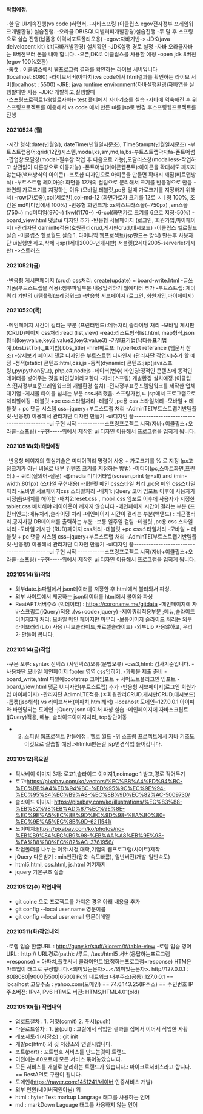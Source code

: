 #### 작업예정.
-한 달 UI계속진행(vs code )하면서,
-자바스프링 (이클립스 egov전자정부 프레임워크개발환경) 실습진행.
-오라클 DB(SQL디벨러퍼개발환경)실습진행
-두 달 후 스프링으로 실습 진행(납품용 이력서포트폴리오용)
-egov:자바기반-> JDK(java delvelopent kit) kit(자바개발환경) 설치확인
-JDK실행 경로 설정
-자바 오라클자바는 8버전부터 돈을 내야 합니다.
-오픈jDK로 이클립스를 사용할 예정
-open jdk 8버전 (egov 100%호환)   
-톰캣 : 이클립스에서 웹프로그램 결과를 확인하는 라이브 서버입니다(localhost:8080)
-라이브서버(아파치):vs code에서 html결과를 확인하는 라이브 서버(localhost : 5500) 
-JRE: java runtime environment(자바실행환경)자바앱을 실행할때만 사용
-JDK: 개발하고,실행할때  
-스프링프로젝트1개(헬로자바)- test 폴더에서 자바기초를 실습
-자바에 익숙해진 후 위 스프링프로젝트를 이용해서 
vs code 에서 만든 ui를 jsp로 변경 후스프링웹프로젝트를 진행

#### 20210524 (월)
-시간 형식:date(년월일), dateTime(년월일시문초), TimeStampt(년월일시문초)
-부트스트랩용어:grid(12칸)시스템,modal,xs,sm,md,la,bs-부트스트랩약자fa-폰트어썸
-팝업창:모달창(modal-필수창:작업 후 다음으로 가능),모달리스창(modalless-작업하고 상관없이 다른창으로 이동가능)
-폰트어썸(아이콘웹폰트):아이콘을 확대해도 깨지지 않는다(백터방식의 아이콘)
-포토샵 디자인으로 아이콘을 만들면 확대시 깨짐(비트맵방식)
-부트스트랩 레이아웃: 화면을 12개의 컬럼으로 분리해서 크기를 반응형으로 만듬
-화면의 가로크기를 지정하는 이유 (모바일,테블릿,pc용 일때 가로크기를 지정하기 위해서)
-row(가로줄),col(세로칸),col-md-12 (화면가로가 크기를 12로 ㅈㅣ정 100%, 조건은 md미디엄에서 100%)
-반응형 화면크기: xs엑스트라스몰(~750px) ,sm스몰(750~) md미디엄(970~) fkwl(1170~)
-6-col(화면가로 크기를 6으로 지정-50%)
-board_view.html 댓글ui 디자인 추가
-반응형 서브페이지 (로그인, 회원가입,마이페이지)
-관리자단 daminlte적용(호원관리crud,게시판crud,대시보드)
-이클립스 헬로월드 실습
-이클립스 헬로월드 실습 1. 다이나믹 웹프로젝트(jsp만드는 방식) 만든후 사용자단 ui실행만 하고,삭제
-jsp(1세대2000-년게시판) 서블렛(2세대2005-serverlet게시판) ->스트러츠

#### 20210521(금)
-반응형 게시판페이지 (crud) css처리: create(update) = board-write.html
-글쓰기폼(부트스트랩을 적용):첨부파일부분 내용입력하기 웹에디터 추가
-부트스트랩: 제이쿼리 기반의 ui템플릿(프레임워크)
-반응형 서브페이지 (로그인, 회원가입,마이페이지)



#### 20210520(목)
-메인페이지 시간이 걸리는 부분 (프린터엔드):메뉴처리,슬라이딩 처리
-모바일 게시판 (CRUD)페이지 css처리:read (list,view)
-read:리스트형식list.html, map형식,json형식(key:value,key2:value2,key3:value3)
-카멜표기법(낙타등표기법 예,bbsListTbl)._표기법(.bbs_title)
-href헤르프: hypertext referance (웹문서 참조)
-상세보기 페이지 댓글 디자인은 부트스트랩 디자인시 (관리자단 작업시)추가 할 예정
-정적(static) 콘텐츠:html,css,js
-동적(dynamic)  콘텐츠:jsp(java스프링),py(python장고), php,c#,nodejs
-데이터(변수) 바인딩:정적인 콘텐츠에 동적인 데이터를 넣어주는 것을 바인딩이라고한다
-자바(스프링) 개발환경 설치예정.(이클립스:전자정부표준프레임워크의 개발환경 설치)
-전자정부표준프렘임워크를 제작한 업체 대기업
-게시물 타이틀 넘치는 부분 css처리했음. 스프링가선,ㄴ jsp에서 프로그램으로 처리할예정
-테블릿 +pc css스타일처리
-테블릿 ,pc용 css 스타일처리
-모바일 + 테블릿 + pc 댓글 시스템 css+jquery+부트스트랩 처리
-AdminTE(부트스트랩기반템플릿-반응형) 이용해서 관리자단 디자인 만들기
-ui디자인 끝-----------------------------------------
-ui 구현 시작 -----------스프링프로젝트 시작(자바+이클립스+오라클+스프링)
-구현-----위에서 제작한 ui 디자인 이용해서 프로그램을 입히게 됩니다.

#### 20210518(화)작업예정
-반응형 페이지의 핵심기술은 미디어쿼리 명령어 사용 + 가로크기를 % 로 지정 (px고정크기가
아닌 비율로 내부 컨텐츠 크기를 지정하는 방법)
-미디어(pc,스마트화면,프린터.) + 쿼리(질의어-질문)
-@media 미디어타입(screen,print 들=all) and (min-width:801px) (스타일 구현내용)
-테블릿 메인 css스타일 처리 ,pc용 메인 css스타일 처리
-모바일 서브페이지css 스타일처리
-배치1: jQuery 코어 임포트 이후에 사용자가 지정한js배치를 해야함
-배치2:reset.css , mobil.css 임포트 이후에 사용자가 지정한 tablet.css 배치해야 레이아웃이 깨지지 않습니다
-메인페이지 시간이 걸리는 부분 (프린터엔드):메뉴처리,슬라이딩 처리
-메인페이지 시간이 걸리는 부분(백앤드) : 최근갤러리,공지사항 DB데이터를 촐력하는 부분
-보통 일주일 걸림
-테블릿 ,pc용 css 스타일처리
-모바일 게시판 (RUD)페이지 css처리
-테블릿 +pc css스타일처리
-모바일 + 테블릿 + pc 댓글 시스템 css+jquery+부트스트랩 처리
-AdminTE(부트스트랩기반템플릿-반응형) 이용해서 관리자단 디자인 만들기
-ui디자인 끝-----------------------------------------
-ui 구현 시작 -----------스프링프로젝트 시작(자바+이클립스+오라클+스프링)
-구현-----위에서 제작한 ui 디자인 이용해서 프로그램을 입히게 됩니다.


#### 20210514(월)작업
- 외부date.js파일에서 json데이터를 저장한 후 html에서 불러와서 파싱.
- 외부 사이트에서 제공하는 json데이터를 html에서 불어와 파싱
- ReatAPT서버주소 (빅데이터) : https://coroname.me/gitdata
-메인페이지에 자바스크립트(jQuery)적용 .(vs+code+jquery)
-제이쿼리적용부분 ;메뉴,슬라이드이미지3개 처리: 모바일 메인 페이지만 마무리
-보통이미지 슬라이드 처리는 외부 라이브러리(Lib) 사용 (니보슬라이드,캐로셀슬라이드)
-외부Lib 사용않하고, 우리가 만들어 봅니다.

#### 20210514(금)작업
-구문 오류: syntex 신텍스 (사인텍스)오류(문법오류)
-css3,html: 검사기준입니다.
-사용차단 모바일 메인페이지 footer 영역 css입히기.
-과제물 제출 준비
-board_write,html 파일에bootstrsp 코어임포트 + 서머노트플러그인 임포트
-board_view,html 댓글 UI디자인(부트스트랩) 추가
-반응형 서브페이지(로그인 회원가입 마이페이지)
-관리자단 AdimnLTE적용.(ㅊ회원관리CRUD,게시판CRUD,대시보드)
-톰캣(jsp해석) vs 라이브서버(아파치,html해석)
-locahost 도메인=127.0.0.1 아이피와 바인딩되는 도메인
-jQuery json 데이처 파싱 실습
-메인페이지에 자바스크립트(jQuery)적용, 메뉴, 슬라이드이미지처리, top상단이동
- 2. 스피링 웹프로젝트 만들예정 . 헬로 월드
-위 스프링 프로젝트에서 자바 기초도 이것으로 실습할 예정.>htmlui만든걸 jsp변경작업 들어갑니다.
#### 20210512(목요일
- 픽사베이 이미지 3개: 로고1,슬라이드 이미지1,noimage 1 받고,경로 적어두기
- 로고:https://pixabay.com/ko/vectors/%EC%BB%A4%ED%94%BC-%EC%BB%A4%ED%94%BC-%ED%95%9C%EC%9E%94-%EC%95%84%EC%B9%A8-%EC%8B%9D%EC%82%AC-5009730/
- 슬라이드 이미지: https://pixabay.com/ko/illustrations/%EC%83%88-%EB%82%98%EB%AD%87%EC%9E%8E-%EC%9E%A5%EC%8B%9D%EC%9D%98-%EA%B0%80-%EC%9E%A5%EC%8B%9D-6211541/
- 노이미지:https://pixabay.com/ko/photos/no-%EB%B9%84%EC%B9%98-%EB%AA%A8%EB%9E%98-%EA%B8%B0%EC%82%AC-3761956/
- 작업폴더를 나누는 이유:시청,대학,기업의 웹프로그램(사이트)제작 
- jQuery 다운받기 : min번전(압축-속도빠름), 일반버전(개발-일반속도)
- html5.html, css.html, js.html 여기까지
- jquery 기본구조 실습
#### 20210512(수) 작업내역
- git colne 으로 프로젝트를 가져온 경우 아래 내용을 추가
- git config --local user.name 영문이름
- git config --local user.email 영문이메일

#### 20210511(화)작업내역
-로렘 입숨 한글URL : http://guny.kr/stuff/klorem/#/table-view
-로렘 입숨 영어URL : http://
URL경로(path): /루트, /test/html5
서버(응답하는프로그램=response) = 아파치,폴캣서버
클라이언트(요청하는프로그램=response)
HTM은 마크업이 태그로 구성합니다.<의미있는문자>...</의미있는문자>.
http//127.0.0.1 : 80[8080|9000|5500|6500]
Pc의 네트워크 내부주소(공통):127.0.0.1 == locaihost
고유주소 : yahoo.com(도메인) == 74.6.143.25(IP주소) == 주민번호
IP주소버전: IPv4,IPv6
HTM도 버전: HTMS,HTML4.01(old)

#### 20210510(월) 작업내역
- 업로드절차 : 1. 커밋(comit) 2. 푸시(push)
- 다운로드절차 : 1. 풀(pull) : 교실에서 작업한 결과를 집에서 이어서 작업한 사황
- 레포지토리(저장소) : git init 
- 개발pc(html) 와 깃 저장소와 연결시킵니다.
- 포트(port) : 포트번호 서비스를 만드는것이 트랜드
- 이전에는 80포트에 모든 서비스 묶어놓았습니다.
- 모든 서비스를 개별로 분리하는 트랜드가 있습니다.:
마이크로서비스라고 합니다. == RestAPI로 구현이 됩니다.
- 도메인(https://naver.com:1451241/네이버 인증서비스 개발)
- 외부 인원(네이버직원아님) 위
- html : hyter Text markup Langrage 태그를 사용하는 언어
- md : markDown Laguage 태그를 사용하지 않는 언어
